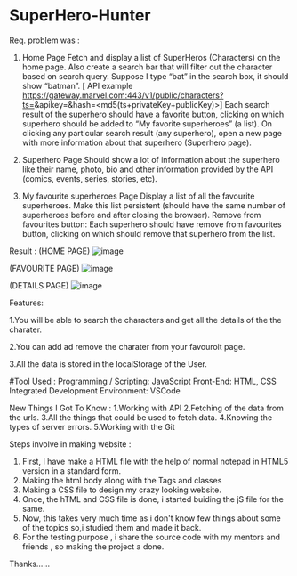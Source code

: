 # SuperHero-Hunter

Req. problem was :
1. Home Page
Fetch and display a list of SuperHeros (Characters) on the home page. Also create a search bar that will filter out the character based on search query. Suppose I type “bat” in the search box, it should show “batman”. 
[ API example https://gateway.marvel.com:443/v1/public/characters?ts=<time-stamp>&apikey=<public-key>&hash=<md5(ts+privateKey+publicKey)>]
Each search result of the superhero should have a favorite button, clicking on which superhero should be added to “My favorite superheroes” (a list).
On clicking any particular search result (any superhero), open a new page with more information about that superhero (Superhero page).

2. Superhero Page
Should show a lot of information about the superhero like their name, photo, bio and other information provided by the API (comics, events, series, stories, etc).

3. My favourite superheroes Page
Display a list of all the favourite superheroes.
Make this list persistent (should have the same number of superheroes before and after closing the browser).
Remove from favourites button: Each superhero should have remove from favourites button, clicking on which should remove that superhero from the list.

Result :
(HOME PAGE) 
![image](https://user-images.githubusercontent.com/114986701/194685227-2c762d39-fabc-4340-985e-afecd2d1d114.png)


(FAVOURITE PAGE)
![image](https://user-images.githubusercontent.com/114986701/194685265-ec8f8799-5a1e-46d9-8e13-8ddd18d38cd1.png)


(DETAILS PAGE)
![image](https://user-images.githubusercontent.com/114986701/194685289-a2589366-96b1-44ab-9bfb-7f083c6df673.png)


Features:

1.You will be able to search the characters and get all the details of the the charater.

2.You can add ad remove the charater from your favouroit page.

3.All the data is stored in the localStorage of the User.

#Tool Used :
Programming / Scripting: JavaScript
Front-End: HTML, CSS
Integrated Development Environment: VSCode 

New Things I Got To Know :
1.Working with API
2.Fetching of the data from the urls.
3.All the things that could be used to fetch data.
4.Knowing the types of server errors.
5.Working with the Git

Steps involve in making website :
1. First, I have make a HTML file with the help of normal notepad in HTML5 version in a standard form.
2. Making the html body along with the Tags and classes
3. Making a CSS file to design my crazy looking website.
4. Once, the hTML and CSS file is done, i started buiding the jS file for the same.
5. Now, this takes very much time as i don't know few things about some of the topics so,i studied them and made it back.
6. For the testing purpose , i share the source code with my mentors and friends , so making the project a done.

Thanks......
